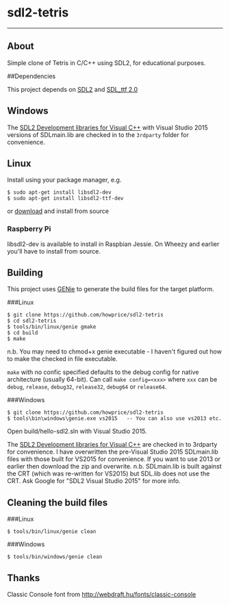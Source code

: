 # sdl2-tetris

---

## About

Simple clone of Tetris in C/C++ using SDL2, for educational purposes.

##Dependencies

This project depends on [SDL2](https://www.libsdl.org) and [SDL_ttf 2.0](https://www.libsdl.org/projects/SDL_ttf)

## Windows

The [SDL2 Development libraries for Visual C++](https://www.libsdl.org/download-2.0.php) with Visual Studio 2015 versions of SDLmain.lib are checked in to the `3rdparty` folder for convenience.

## Linux

Install using your package manager, e.g.

	$ sudo apt-get install libsdl2-dev
	$ sudo apt-get install libsdl2-ttf-dev
	
or [download](https://www.libsdl.org/download-2.0.php) and install from source

### Raspberry Pi

libsdl2-dev is available to install in Raspbian Jessie. On Wheezy and earlier you'll have to install from source.

## Building

This project uses [GENie](https://github.com/bkaradzic/genie) to generate the build files for the target platform.

###Linux

	$ git clone https://github.com/howprice/sdl2-tetris
	$ cd sdl2-tetris
	$ tools/bin/linux/genie gmake
	$ cd build
	$ make

n.b. You may need to chmod+x genie executable - I haven't figured out how to make the checked in file executable.

`make` with no confic specified defaults to the debug config for native architecture (usually 64-bit). Can call `make config=<xxx>` where `xxx` can be `debug`, `release`, `debug32`, `release32`, `debug64` or `release64`. 
	
###Windows

	$ git clone https://github.com/howprice/sdl2-tetris
	$ tools\bin\windows\genie.exe vs2015   -- You can also use vs2013 etc.
	
Open build/hello-sdl2.sln with Visual Studio 2015. 

The [SDL2 Development libraries for Visual C++](https://www.libsdl.org/download-2.0.php) are checked in to 3rdparty for convenience. I have overwritten the pre-Visual Studio 2015 SDLmain.lib files with those built for VS2015 for convenience. If you want to use 2013 or earlier then download the zip and overwrite. n.b. SDLmain.lib is built against the CRT (which was re-written for VS2015) but SDL.lib does not use the CRT. Ask Google for "SDL2 Visual Studio 2015" for more info.

## Cleaning the build files

###Linux

	$ tools/bin/linux/genie clean

###Windows

	$ tools/bin/windows/genie clean

## Thanks

Classic Console font from http://webdraft.hu/fonts/classic-console
